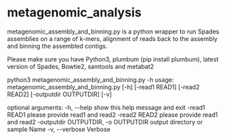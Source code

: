 # metagenomic_analysis
metagenomic_assembly_and_binning.py is a python wrapper to run Spades assemblies on a range of k-mers, alignment of reads back to the assembly and binning the assembled contigs.

Please make sure you have Python3, plumbum (pip install plumbum), latest version of Spades, Bowtie2, samtools and metabat2

python3 metagenomic_assembly_and_binning.py -h
usage: metagenomic_assembly_and_binning.py [-h] [-read1 READ1] [-read2 READ2]
                                           [-outputdir OUTPUTDIR] [-v]

optional arguments:
  -h, --help            show this help message and exit
  -read1 READ1          please provide read1 and read2
  -read2 READ2          please provide read1 and read2
  -outputdir OUTPUTDIR, -o OUTPUTDIR
                        output directory or sample Name
  -v, --verbose         Verbose
  
